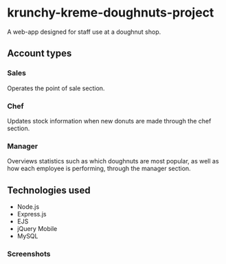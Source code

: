 # krunchy-kreme-doughnuts-project

A web-app designed for staff use at a doughnut shop.


## Account types
### Sales
Operates the point of sale section.

### Chef
Updates stock information when new donuts are made through the chef section.

### Manager
Overviews statistics such as which doughnuts are most popular, as well as how each employee is performing, through the manager section.

## Technologies used

* Node.js
* Express.js
* EJS
* jQuery Mobile
* MySQL

### Screenshots

